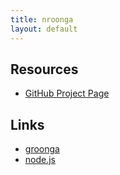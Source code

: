 ```yaml
---
title: nroonga
layout: default
---
```


## Resources
- [GitHub Project Page](http://github.com/nroonga/nroonga)

## Links
- [groonga](http://groonga.org/)
- [node.js](http://nodejs.org/)
